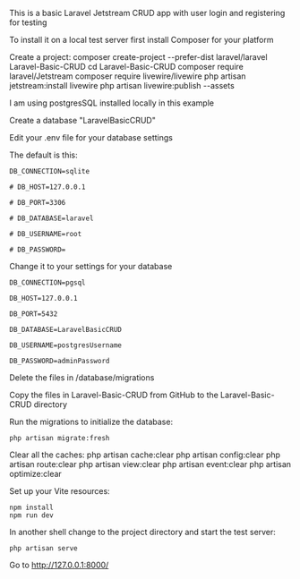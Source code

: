 This is a basic Laravel Jetstream CRUD app with user login and registering for testing

To install it on a local test server first install Composer for your platform

Create a project:
    composer create-project --prefer-dist laravel/laravel Laravel-Basic-CRUD
    cd Laravel-Basic-CRUD
    composer require laravel/Jetstream
    composer require livewire/livewire
    php artisan jetstream:install livewire
    php artisan livewire:publish --assets

I am using postgresSQL installed locally in this example

Create a database "LaravelBasicCRUD"

Edit your .env file for your database settings

The default is this:

    DB_CONNECTION=sqlite
    
    # DB_HOST=127.0.0.1
    
    # DB_PORT=3306
    
    # DB_DATABASE=laravel
    
    # DB_USERNAME=root
    
    # DB_PASSWORD=

Change it to your settings for your database

    DB_CONNECTION=pgsql
    
    DB_HOST=127.0.0.1
    
    DB_PORT=5432
    
    DB_DATABASE=LaravelBasicCRUD
    
    DB_USERNAME=postgresUsername
    
    DB_PASSWORD=adminPassword

Delete the files in /database/migrations

Copy the files in Laravel-Basic-CRUD from GitHub to the Laravel-Basic-CRUD directory

Run the migrations to initialize the database:

    php artisan migrate:fresh

Clear all the caches:
    php artisan cache:clear
    php artisan config:clear
    php artisan route:clear
    php artisan view:clear
    php artisan event:clear
    php artisan optimize:clear

Set up your Vite resources:

    npm install
    npm run dev

In another shell change to the project directory and start the test server:
    
    php artisan serve

Go to http://127.0.0.1:8000/







